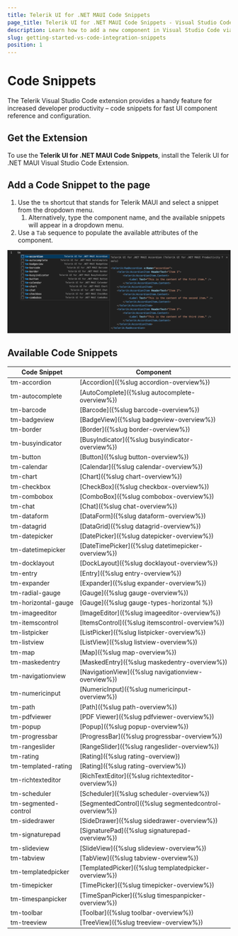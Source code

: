 ```yaml
---
title: Telerik UI for .NET MAUI Code Snippets
page_title: Telerik UI for .NET MAUI Code Snippets - Visual Studio Code Integration
description: Learn how to add a new component in Visual Studio Code via code snippet templates.
slug: getting-started-vs-code-integration-snippets
position: 1
---
```



# Code Snippets

The Telerik Visual Studio Code extension provides a handy feature for increased developer productivity – code snippets for fast UI component reference and configuration. 

## Get the Extension

To use the **Telerik UI for .NET MAUI Code Snippets**, install the Telerik UI for .NET MAUI Visual Studio Code Extension. 

## Add a Code Snippet to the page

1. Use the `tm` shortcut that stands for Telerik MAUI and select a snippet from the dropdown menu.
    1. Alternatively, type the component name, and the available snippets will appear in a dropdown menu. 
1. Use a `Tab` sequence to populate the available attributes of the component.

  ![Telerik UI for .NET MAUI VS Code snippets](./images/MauiSnippets.png)

## Available Code Snippets

| Code Snippet               | Component                                |
|----------------------------|------------------------------------------|
| tm-accordion               | [Accordion]({%slug accordion-overview%}) |
| tm-autocomplete            | [AutoComplete]({%slug autocomplete-overview%})     |
| tm-barcode                 | [Barcode]({%slug barcode-overview%}) |
| tm-badgeview               | [BadgeView]({%slug badgeview-overview%}) |
| tm-border                  | [Border]({%slug border-overview%}) |
| tm-busyindicator           | [BusyIndicator]({%slug busyindicator-overview%}) |
| tm-button                  | [Button]({%slug button-overview%})   |
| tm-calendar                | [Calendar]({%slug calendar-overview%})   |
| tm-chart                   | [Chart]({%slug chart-overview%}) |
| tm-checkbox                | [CheckBox]({%slug checkbox-overview%}) |
| tm-combobox                | [ComboBox]({%slug combobox-overview%}) |
| tm-chat                    | [Chat]({%slug chat-overview%})    |
| tm-dataform                | [DataForm]({%slug dataform-overview%}) |
| tm-datagrid                | [DataGrid]({%slug datagrid-overview%}) |
| tm-datepicker              | [DatePicker]({%slug datepicker-overview%}) |
| tm-datetimepicker          | [DateTimePicker]({%slug datetimepicker-overview%}) |
| tm-docklayout              | [DockLayout]({%slug docklayout-overview%}) |
| tm-entry                   | [Entry]({%slug entry-overview%}) |
| tm-expander                | [Expander]({%slug expander-overview%}) |
| tm-radial-gauge            | [Gauge]({%slug gauge-overview%}) |
| tm-horizontal-gauge        | [Gauge]({%slug gauge-types-horizontal %})       |
| tm-imageeditor             | [ImageEditor]({%slug imageeditor-overview%})       |
| tm-itemscontrol            | [ItemsControl]({%slug itemscontrol-overview%}) |
| tm-listpicker              | [ListPicker]({%slug listpicker-overview%}) |
| tm-listview                | [ListView]({%slug listview-overview%})       |
| tm-map                     | [Map]({%slug map-overview%}) |
| tm-maskedentry             | [MaskedEntry]({%slug maskedentry-overview%})       |
| tm-navigationview          | [NavigationView]({%slug navigationview-overview%}) |
| tm-numericinput            | [NumericInput]({%slug numericinput-overview%})           |
| tm-path                    | [Path]({%slug path-overview%})         |
| tm-pdfviewer               | [PDF Viewer]({%slug pdfviewer-overview%}) |
| tm-popup                   | [Popup]({%slug popup-overview%}) |
| tm-progressbar             | [ProgressBar]({%slug progressbar-overview%})           |
| tm-rangeslider             | [RangeSlider]({%slug rangeslider-overview%}) |
| tm-rating                  | [Rating]({%slug rating-overview}) |
| tm-templated-rating        | [Rating]({%slug rating-overview%}) |
| tm-richtexteditor          | [RichTextEditor]({%slug richtexteditor-overview%}) |
| tm-scheduler               | [Scheduler]({%slug scheduler-overview%})   |
| tm-segmented-control       | [SegmentedControl]({%slug segmentedcontrol-overview%}) |
| tm-sidedrawer              | [SideDrawer]({%slug sidedrawer-overview%})       |
| tm-signaturepad            | [SignaturePad]({%slug signaturepad-overview%}) |
| tm-slideview               | [SlideView]({%slug slideview-overview%}) |
| tm-tabview                 | [TabView]({%slug tabview-overview%}) |
| tm-templatedpicker         | [TemplatedPicker]({%slug templatedpicker-overview%}) |
| tm-timepicker              | [TimePicker]({%slug timepicker-overview%}) |
| tm-timespanpicker          | [TimeSpanPicker]({%slug timespanpicker-overview%}) |
| tm-toolbar                 | [Toolbar]({%slug toolbar-overview%})         |
| tm-treeview                | [TreeView]({%slug treeview-overview%})   |
